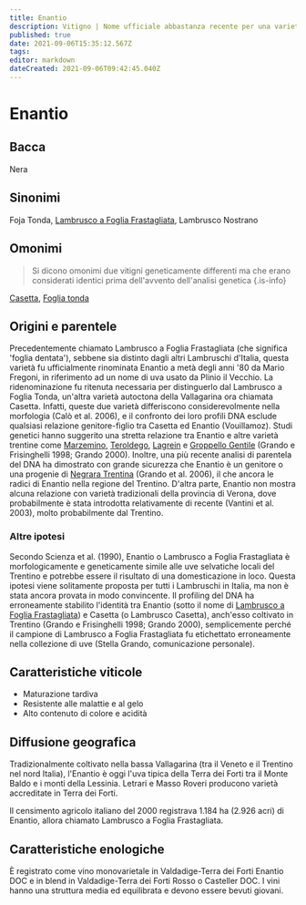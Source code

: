 ```yaml
---
title: Enantio
description: Vitigno | Nome ufficiale abbastanza recente per una varietà trentina un tempo chiamata Lambrusco a Foglia Frastagliata.
published: true
date: 2021-09-06T15:35:12.567Z
tags: 
editor: markdown
dateCreated: 2021-09-06T09:42:45.040Z
---
```


# Enantio

## Bacca
Nera
## Sinonimi
Foja Tonda, [Lambrusco a Foglia Frastagliata](/vitigni/Italia/bacca-nera/lambrusco-a-foglia-frastagliata), Lambrusco Nostrano

## Omonimi
> Si dicono omonimi due vitigni geneticamente differenti ma che erano considerati identici prima dell'avvento dell'analisi genetica
{.is-info}

[Casetta](/vitigni/bacca-nera/casetta), [Foglia tonda](/vitigni/bacca-nera/foglia-tonda)

## Origini e parentele
Precedentemente chiamato Lambrusco a Foglia Frastagliata (che significa 'foglia dentata'), sebbene sia distinto dagli altri Lambruschi d'Italia, questa varietà fu ufficialmente rinominata Enantio a metà degli anni '80 da Mario Fregoni, in riferimento ad un nome di uva usato da Plinio il Vecchio. La ridenominazione fu ritenuta necessaria per distinguerlo dal Lambrusco a Foglia Tonda, un'altra varietà autoctona della Vallagarina ora chiamata Casetta. Infatti, queste due varietà differiscono considerevolmente nella morfologia (Calò et al. 2006), e il confronto dei loro profili DNA esclude qualsiasi relazione genitore-figlio tra Casetta ed Enantio (Vouillamoz). Studi genetici hanno suggerito una stretta relazione tra Enantio e altre varietà trentine come [Marzemino](/vitigni/Italia/bacca-nera/marzemino), [Teroldego](/vitigni/bacca-nera/teroldego), [Lagrein](/vitigni/Italia/bacca-nera/lagrein) e [Groppello Gentile](/vitigni/bacca-nera/groppello-gentile) (Grando e Frisinghelli 1998; Grando 2000). Inoltre, una più recente analisi di parentela del DNA ha dimostrato con grande sicurezza che Enantio è un genitore o una progenie di [Negrara Trentina](/vitigni/bacca-nera/negrara-trentina) (Grando et al. 2006), il che ancora le radici di Enantio nella regione del Trentino. D'altra parte, Enantio non mostra alcuna relazione con varietà tradizionali della provincia di Verona, dove probabilmente è stata introdotta relativamente di recente (Vantini et al. 2003), molto probabilmente dal Trentino.

### Altre ipotesi

Secondo Scienza et al. (1990), Enantio o Lambrusco a Foglia Frastagliata è morfologicamente e geneticamente simile alle uve selvatiche locali del Trentino e potrebbe essere il risultato di una domesticazione in loco. Questa ipotesi viene solitamente proposta per tutti i Lambruschi in Italia, ma non è stata ancora provata in modo convincente. Il profiling del DNA ha erroneamente stabilito l'identità tra Enantio (sotto il nome di [Lambrusco a Foglia Frastagliata](/vitigni/Italia/bacca-nera/lambrusco-a-foglia-frastagliata)) e Casetta (o Lambrusco Casetta), anch'esso coltivato in Trentino (Grando e Frisinghelli 1998; Grando 2000), semplicemente perché il campione di Lambrusco a Foglia Frastagliata fu etichettato erroneamente nella collezione di uve (Stella Grando, comunicazione personale).

## Caratteristiche viticole
-  Maturazione tardiva 
- Resistente alle malattie e al gelo 
- Alto contenuto di colore e acidità

## Diffusione geografica
Tradizionalmente coltivato nella bassa Vallagarina (tra il Veneto e il Trentino nel nord Italia), l'Enantio è oggi l'uva tipica della Terra dei Forti tra il Monte Baldo e i monti della Lessinia. Letrari e Masso Roveri producono varietà accreditate in Terra dei Forti.

Il censimento agricolo italiano del 2000 registrava 1.184 ha (2.926 acri) di Enantio, allora chiamato Lambrusco a Foglia Frastagliata.

## Caratteristiche enologiche
È registrato come vino monovarietale in Valdadige-Terra dei Forti Enantio DOC e in blend in Valdadige-Terra dei Forti Rosso o Casteller DOC. I vini hanno una struttura media ed equilibrata e devono essere bevuti giovani.